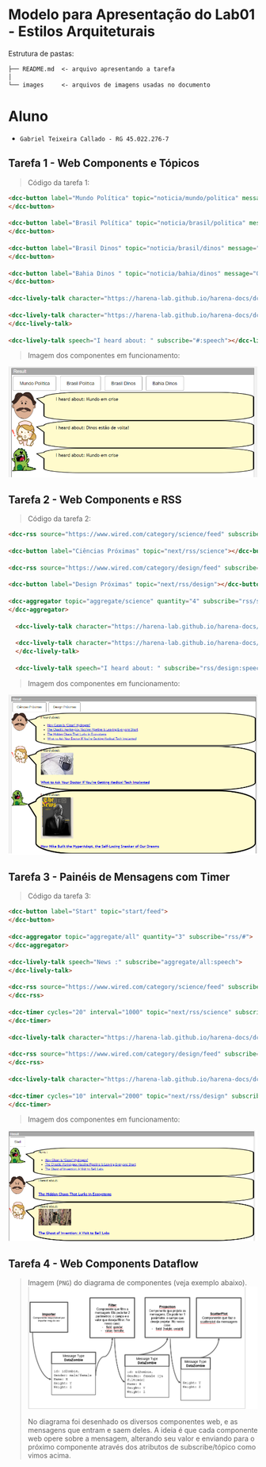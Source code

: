 # Modelo para Apresentação do Lab01 - Estilos Arquiteturais

Estrutura de pastas:

~~~
├── README.md  <- arquivo apresentando a tarefa
│
└── images     <- arquivos de imagens usadas no documento
~~~

# Aluno
* `Gabriel Teixeira Callado - RG 45.022.276-7`

## Tarefa 1 - Web Components e Tópicos

> Código da tarefa 1:

~~~html
<dcc-button label="Mundo Política" topic="noticia/mundo/politica" message="Mundo em crise">
</dcc-button>

<dcc-button label="Brasil Política" topic="noticia/brasil/politica" message="Brasil em crise">
</dcc-button>

<dcc-button label="Brasil Dinos" topic="noticia/brasil/dinos" message="Dinos estão de volta!">
</dcc-button>

<dcc-button label="Bahia Dinos " topic="noticia/bahia/dinos" message="O resto do Brasil percebeu a volta dos dinos!">
</dcc-button>

<dcc-lively-talk character="https://harena-lab.github.io/harena-docs/dccs/tutorial/images/doctor.png" speech="I heard about: " subscribe="noticia/+/politica:speech"></dcc-lively-talk>

<dcc-lively-talk character="https://harena-lab.github.io/harena-docs/dccs/tutorial/images/nurse.png" speech="I heard about: " subscribe="noticia/brasil/#:speech">
</dcc-lively-talk>

<dcc-lively-talk speech="I heard about: " subscribe="#:speech"></dcc-lively-talk>
~~~

> Imagem dos componentes em funcionamento:

![Composition Screenshot](images/tarefa1.png)

## Tarefa 2 - Web Components e RSS

> Código da tarefa 2:

~~~html
<dcc-rss source="https://www.wired.com/category/science/feed" subscribe="next/rss/science:next" topic="rss/science"></dcc-rss>

<dcc-button label="Ciências Próximas" topic="next/rss/science"></dcc-button>

<dcc-rss source="https://www.wired.com/category/design/feed" subscribe="next/rss/design:next" topic="rss/design"></dcc-rss>

<dcc-button label="Design Próximas" topic="next/rss/design"></dcc-button>

<dcc-aggregator topic="aggregate/science" quantity="4" subscribe="rss/science">
</dcc-aggregator>

  <dcc-lively-talk character="https://harena-lab.github.io/harena-docs/dccs/tutorial/images/doctor.png" speech="I heard about: " subscribe="aggregate/science:speech"></dcc-lively-talk>

  <dcc-lively-talk character="https://harena-lab.github.io/harena-docs/dccs/tutorial/images/nurse.png" speech="I heard about: " subscribe="rss/science:speech">
  </dcc-lively-talk>

  <dcc-lively-talk speech="I heard about: " subscribe="rss/design:speech"></dcc-lively-talk>

~~~

> Imagem dos componentes em funcionamento:

![Composition Screenshot](images/tarefa2.png)

## Tarefa 3 - Painéis de Mensagens com Timer

> Código da tarefa 3:

~~~html
<dcc-button label="Start" topic="start/feed">
</dcc-button>

<dcc-aggregator topic="aggregate/all" quantity="3" subscribe="rss/#">
</dcc-aggregator>

<dcc-lively-talk speech="News :" subscribe="aggregate/all:speech">
</dcc-lively-talk>

<dcc-rss source="https://www.wired.com/category/science/feed" subscribe="next/rss/science:next" topic="rss/science">
</dcc-rss>

<dcc-timer cycles="20" interval="1000" topic="next/rss/science" subscribe="start/feed:start">
</dcc-timer>

<dcc-lively-talk character="https://harena-lab.github.io/harena-docs/dccs/tutorial/images/doctor.png" speech="I heard about: " subscribe="rss/science:speech"></dcc-lively-talk>

<dcc-rss source="https://www.wired.com/category/design/feed" subscribe="next/rss/design:next" topic="rss/design">
</dcc-rss>

<dcc-lively-talk character="https://harena-lab.github.io/harena-docs/dccs/tutorial/images/nurse.png" speech="I heard about: " subscribe="rss/design:speech">

<dcc-timer cycles="10" interval="2000" topic="next/rss/design" subscribe="start/feed:start">
</dcc-timer>

~~~

> Imagem dos componentes em funcionamento:

![Composition Screenshot](images/tarefa3.png)

## Tarefa 4 - Web Components Dataflow
> Imagem (`PNG`) do diagrama de componentes (veja exemplo abaixo).
![Diagrama Venda](images/tarefa4.png)
>
> No diagrama foi desenhado os diversos componentes web, e as mensagens que entram e saem deles. A ideia é que cada componente web opere sobre a mensagem, alterando seu valor e enviando para o próximo componente através dos atributos de subscribe/tópico como vimos acima.
